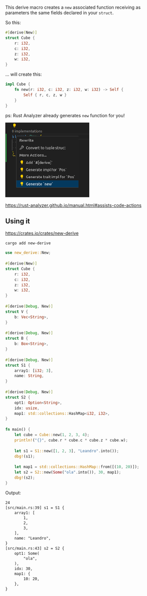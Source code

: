This derive macro creates a `new` associated function receiving as parameters the same fields declared in your `struct`.

So this:

```rust
#[derive(New)]
struct Cube {
	r: i32,
	c: i32,
	z: i32,
	w: i32,
}
```

... will create this:

```rust
impl Cube {
    fn new(r: i32, c: i32, z: i32, w: i32) -> Self {
        Self { r, c, z, w }
    }
}
```

ps: Rust Analyzer already generates `new` function for you!

![Generate new](imgs/rust-analyzer-new-function.png)

https://rust-analyzer.github.io/manual.html#assists-code-actions

## Using it

https://crates.io/crates/new-derive

```
cargo add new-derive
```

```rust
use new_derive::New;

#[derive(New)]
struct Cube {
    r: i32,
    c: i32,
    z: i32,
    w: i32,
}

#[derive(Debug, New)]
struct V {
    b: Vec<String>,
}

#[derive(Debug, New)]
struct B {
    b: Box<String>,
}

#[derive(Debug, New)]
struct S1 {
    array1: [i32; 3],
    name: String,
}

#[derive(Debug, New)]
struct S2 {
    opt1: Option<String>,
    idx: usize,
    map1: std::collections::HashMap<i32, i32>,
}

fn main() {
    let cube = Cube::new(1, 2, 3, 4);
    println!("{}", cube.r * cube.c * cube.z * cube.w);

    let s1 = S1::new([1, 2, 3], "Leandro".into());
    dbg!(s1);

    let map1 = std::collections::HashMap::from([(10, 20)]);
    let s2 = S2::new(Some("ola".into()), 30, map1);
    dbg!(s2);
}
```

Output:

```
24
[src/main.rs:39] s1 = S1 {
    array1: [
        1,
        2,
        3,
    ],
    name: "Leandro",
}
[src/main.rs:43] s2 = S2 {
    opt1: Some(
        "ola",
    ),
    idx: 30,
    map1: {
        10: 20,
    },
}
```
